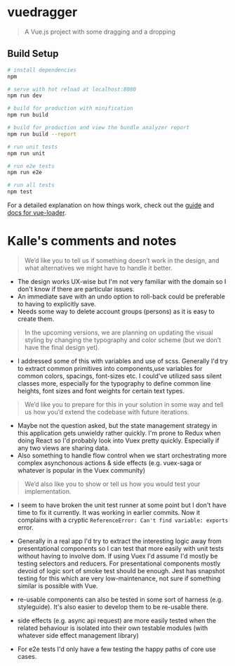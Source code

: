 # vuedragger

> A Vue.js project with some dragging and a dropping

## Build Setup

``` bash
# install dependencies
npm

# serve with hot reload at localhost:8080
npm run dev

# build for production with minification
npm run build

# build for production and view the bundle analyzer report
npm run build --report

# run unit tests
npm run unit

# run e2e tests
npm run e2e

# run all tests
npm test
```

For a detailed explanation on how things work, check out the [guide](http://vuejs-templates.github.io/webpack/) and [docs for vue-loader](http://vuejs.github.io/vue-loader).

# Kalle's comments and notes

> We’d like you to tell us if something doesn’t work in the design, and what alternatives we might have to handle it better.

* The design works UX-wise but I'm not very familiar with the domain so I don't know if there are particular issues.
* An immediate save with an undo option to roll-back could be preferable to having to explicitly save.
* Needs some way to delete account groups (persons) as it is easy to create them.

> In the upcoming versions, we are planning on updating the visual styling by changing the typography and color
scheme (but we don’t have the final design yet).

* I addressed some of this with variables and use of scss. Generally I'd try to extract common primitives into components,use variables for common colors, spacings, font-sizes etc. I could've utilized sass silent classes more, especially for the typography to define common line heights, font sizes and font weights for certain text types.

> We’d like you to prepare for this in your solution in some way and tell us how you’d extend the codebase with future iterations.

* Maybe not the question asked, but the state management strategy in this application gets unwieldy rather quickly. I'm prone to Redux when doing React so I'd probably look into Vuex pretty quickly. Especially if any two views are sharing data.
* Also something to handle flow control when we start orchestrating more complex asynchonous actions & side effects (e.g. vuex-saga or whatever is popular in the Vuex community)

> We’d also like you to show or tell us how you would test your implementation.

* I seem to have broken the unit test runner at some point but I don't have time to fix it currently. It was working in earlier commits. Now it complains with a cryptic `ReferenceError: Can't find variable: exports` error.

* Generally in a real app I'd try to extract the interesting logic away from presentational components so I can test that more easily with unit tests without having to involve dom. If using Vuex I'd assume I'd mostly be testing selectors and reducers. For presentational components mostly devoid of logic sort of smoke test should be enough. Jest has snapshot testing for this which are very low-maintenance, not sure if something similar is possible with Vue.

* re-usable components can also be tested in some sort of harness (e.g. styleguide). It's also easier to develop them to be re-usable there.

* side effects (e.g. async api request) are more easily tested when the related behaviour is isolated into their own testable modules (with whatever side effect management library)

* For e2e tests I'd only have a few testing the happy paths of core use cases.
